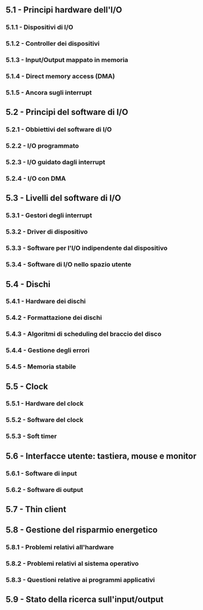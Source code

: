 ## 5.1 - Principi hardware dell'I/O

### 5.1.1 - Dispositivi di I/O

### 5.1.2 - Controller dei dispositivi

### 5.1.3 - Input/Output mappato in memoria

### 5.1.4 - Direct memory access (DMA)

### 5.1.5 - Ancora sugli interrupt

## 5.2 - Principi del software di I/O

### 5.2.1 - Obbiettivi del software di I/O

### 5.2.2 - I/O programmato

### 5.2.3 - I/O guidato dagli interrupt

### 5.2.4 - I/O con DMA

## 5.3 - Livelli del software di I/O

### 5.3.1 - Gestori  degli interrupt

### 5.3.2 - Driver di dispositivo

### 5.3.3 - Software per l'I/O indipendente dal dispositivo

### 5.3.4 - Software di I/O nello spazio utente

## 5.4 - Dischi

### 5.4.1 - Hardware dei dischi

### 5.4.2 - Formattazione dei dischi

### 5.4.3 - Algoritmi di scheduling del braccio del disco

### 5.4.4 - Gestione degli errori

### 5.4.5 - Memoria stabile

## 5.5 - Clock

### 5.5.1 - Hardware del clock

### 5.5.2 - Software del clock

### 5.5.3 - Soft timer

## 5.6 - Interfacce utente: tastiera, mouse e monitor

### 5.6.1 - Software di input

### 5.6.2 - Software di output

## 5.7 - Thin client

## 5.8 - Gestione del risparmio energetico

### 5.8.1 - Problemi relativi all'hardware

### 5.8.2 - Problemi relativi al sistema operativo

### 5.8.3 - Questioni relative ai programmi applicativi

## 5.9 - Stato della ricerca sull'input/output
